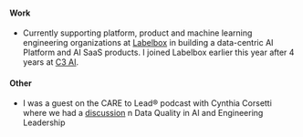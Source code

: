 #### Work

- Currently supporting platform, product and machine learning engineering organizations at [Labelbox](https://labelbox.com) in building a data-centric AI Platform and AI SaaS products. I joined Labelbox earlier this year after 4 years at [C3 AI](https://c3.ai/).

#### Other

- I was a guest on the CARE to Lead® podcast with Cynthia Corsetti where we had a [discussion](/blog/2024/09/26/data-quality-in-ai-care-to-lead-podcast-cynthia-corsetti/) n Data Quality in AI and Engineering Leadership
